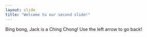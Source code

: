 ```yaml
---
layout: slide
title: "Welcome to our second slide!"
---
```

Bing bong, Jack is a Ching Chong!
Use the left arrow to go back!
